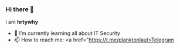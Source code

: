 ### Hi there 👋


i am **hrtywhy** 

- 🌱 I’m currently learning all about IT Security
- 📫 How to reach me:
<i class="fa fa-telegram" aria-hidden="true"></i> <a href="https://t.me/planktonlaut>Telegram</a> 
